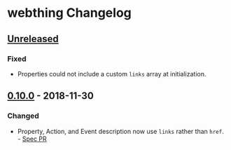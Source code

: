 # webthing Changelog

## [Unreleased]
### Fixed
- Properties could not include a custom `links` array at initialization.

## [0.10.0] - 2018-11-30
### Changed
- Property, Action, and Event description now use `links` rather than `href`. - [Spec PR](https://github.com/mozilla-iot/wot/pull/119)

[Unreleased]: https://github.com/mozilla-iot/webthing-python/compare/v0.10.0...HEAD
[0.10.0]: https://github.com/mozilla-iot/webthing-python/compare/v0.9.2...v0.10.0
